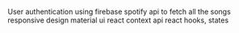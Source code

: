 User authentication using firebase
spotify api to fetch all the songs
responsive design
material ui
react context api
react hooks, states
